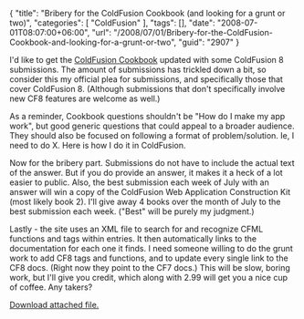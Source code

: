 {
	"title": "Bribery for the ColdFusion Cookbook (and looking for a grunt or two)",
	"categories": [
		"ColdFusion"
	],
	"tags": [],
	"date": "2008-07-01T08:07:00+06:00",
	"url": "/2008/07/01/Bribery-for-the-ColdFusion-Cookbook-and-looking-for-a-grunt-or-two",
	"guid": "2907"
}

I'd like to get the <a href="http://www.coldfusioncookbook.com">ColdFusion Cookbook</a> updated with some ColdFusion 8 submissions. The amount of submissions has trickled down a bit, so consider this my official plea for submissions, and specifically those that cover ColdFusion 8. (Although submissions that don't specifically involve new CF8 features are welcome as well.) 

As a reminder, Cookbook questions shouldn't be "How do I make my app work", but good generic questions that could appeal to a broader audience. They should also be focused on following a format of problem/solution. Ie, I need to do X. Here is how I do it in ColdFusion.

Now for the bribery part. Submissions do not have to include the actual text of the answer. But if you do provide an answer, it makes it a heck of a lot easier to public. Also, the best submission each week of July with an answer will win a copy of the ColdFusion Web Application Construction Kit (most likely book 2). I'll give away 4 books over the month of July to the best submission each week. ("Best" will be purely my judgment.)

Lastly - the site uses an XML file to search for and recognize CFML functions and tags within entries. It then automatically links to the documentation for each one it finds. I need someone willing to do the grunt work to add CF8 tags and functions, and to update every single link to the CF8 docs. (Right now they point to the CF7 docs.) This will be slow, boring work, but I'll give you credit, which along with 2.99 will get you a nice cup of coffee. Any takers?<p><a href='enclosures/D%3A%5Chosts%5Cwww%2Ecoldfusionjedi%2Ecom%5Cenclosures%2Fcfml%2Exml'>Download attached file.</a></p>